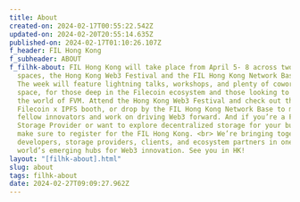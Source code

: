 ```yaml
---
title: About
created-on: 2024-02-17T00:55:22.542Z
updated-on: 2024-02-20T20:55:14.635Z
published-on: 2024-02-17T01:10:26.107Z
f_header: FIL Hong Kong
f_subheader: ABOUT
f_filhk-about: FIL Hong Kong will take place from April 5- 8 across two key
  spaces, the Hong Kong Web3 Festival and the FIL Hong Kong Network Base. <br>
  The week will feature lightning talks, workshops, and plenty of coworking
  space, for those deep in the Filecoin ecosystem and those looking to discover
  the world of FVM. Attend the Hong Kong Web3 Festival and check out the
  Filecoin x IPFS booth, or drop by the FIL Hong Kong Network Base to meet with
  fellow innovators and work on driving Web3 forward. And if you’re a Filecoin
  Storage Provider or want to explore decentralized storage for your business,
  make sure to register for the FIL Hong Kong. <br> We’re bringing together
  developers, storage providers, clients, and ecosystem partners in one of the
  world’s emerging hubs for Web3 innovation. See you in HK!
layout: "[filhk-about].html"
slug: about
tags: filhk-about
date: 2024-02-27T09:09:27.962Z
---
```

